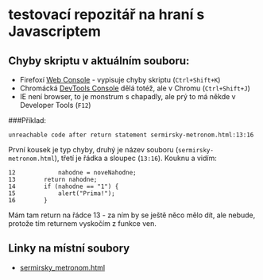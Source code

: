 # testovací repozitář na hraní s Javascriptem

## Chyby skriptu v aktuálním souboru: 
- Firefoxí [Web Console](https://developer.mozilla.org/en-US/docs/Tools/Web_Console/Opening_the_Web_Console) - vypisuje chyby skriptu (`Ctrl+Shift+K`)
- Chromácká [DevTools Console](https://developers.google.com/web/tools/chrome-devtools/console/) dělá totéž, ale v Chromu (`Ctrl+Shift+J`)
- IE není browser, to je monstrum s chapadly, ale prý to má někde v Developer Tools (`F12`)  

###Příklad:

`unreachable code after return statement sermirsky-metronom.html:13:16`

První kousek je typ chyby, druhý je název souboru (`sermirsky-metronom.html`), třetí je řádka a sloupec (`13:16`).
Kouknu a vidím:

    12            nahodne = noveNahodne;
    13        return nahodne;
    14        if (nahodne == "1") {
    15            alert("Prima!");
    16        }

Mám tam return na řádce 13 - za ním by se ještě něco mělo dít, ale nebude, protože tím returnem vyskočím z funkce ven.

## Linky na místní soubory

- [sermirsky_metronom.html](sermirsky_metronom.html)
